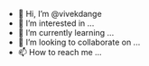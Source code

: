 - 👋 Hi, I’m @vivekdange
- 👀 I’m interested in ...
- 🌱 I’m currently learning ...
- 💞️ I’m looking to collaborate on ...
- 📫 How to reach me ...

<!---
vivekdange/vivekdange is a ✨ special ✨ repository because its `README.md` (this file) appears on your GitHub profile.
You can click the Preview link to take a look at your changes.
--->
